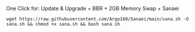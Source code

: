 One Click for:
Update & Upgrade + BBR + 2GB Memory Swap + Sanaei

```shell
wget https://raw.githubusercontent.com/Argo160/Sanaei/main/sana.sh -O sana.sh && chmod +x sana.sh && bash sana.sh
```
